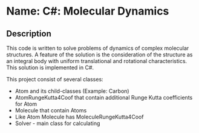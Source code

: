 # Name: C#: Molecular Dynamics
## Description
This code is written to solve problems of dynamics of complex molecular structures.
A feature of the solution is the consideration of the structure as an integral body 
with uniform translational and rotational characteristics.
This solution is implemented in C#.

This project consist of several classes:
- Atom and its child-classes (Example: Carbon)
- AtomRungeKutta4Coof that contain additional Runge Kutta coefficients for Atom
- Molecule that contain Atoms
- Like Atom Molecule has MoleculeRungeKutta4Coof
- Solver - main class for calculating

